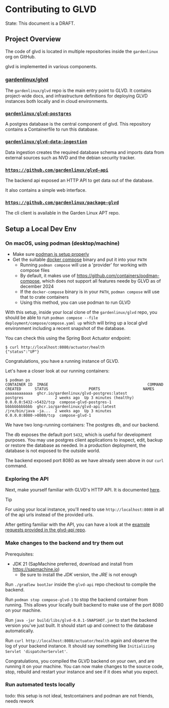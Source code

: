 # Contributing to GLVD

State:
This document is a DRAFT.

## Project Overview

The code of glvd is located in multiple repositories inside the `gardenlinux` org on GitHub.

glvd is implemented in various components.

### [gardenlinux/glvd](https://github.com/gardenlinux/glvd)

The `gardenlinux/glvd` repo is the main entry point to GLVD.
It contains project-wide docs, and infrastructure definitions for deploying GLVD instances both locally and in cloud environments.

### [`gardenlinux/glvd-postgres`](https://github.com/gardenlinux/glvd-postgres)

A postgres database is the central component of glvd.
This repository contains a Containerfile to run this database.

### [`gardenlinux/glvd-data-ingestion`](https://github.com/gardenlinux/glvd-data-ingestion)

Data ingestion creates the required database schema and imports data from external sources such as NVD and the debian security tracker.

### [`https://github.com/gardenlinux/glvd-api`](https://github.com/gardenlinux/glvd-api)

The backend api exposed an HTTP API to get data out of the database.

It also contains a simple web interface.

### [`https://github.com/gardenlinux/package-glvd`](https://github.com/gardenlinux/package-glvd)

The cli client is available in the Garden Linux APT repo.

## Setup a Local Dev Env

### On macOS, using podman (desktop/machine)

- Make sure [podman is setup properly](https://podman.io/docs/installation)
- Get the suitable [docker compose](https://github.com/docker/compose) binary and put it into your `PATH`
  - Running `podman compose` will use a 'provider' for working with compose files
  - By default, it makes use of https://github.com/containers/podman-compose, which does not support all features neede by GLVD as of december 2024
  - If the `docker-compose` binary is in your `PATH`, `podman compose` will use that to crate containers
  - Using this method, you can use podman to run GLVD

With this setup, inside your local clone of the `gardenlinux/glvd` repo, you should be able to run `podman compose --file deployment/compose/compose.yaml up` which will bring up a local glvd environment including a recent snapshot of the database.

You can check this using the Spring Boot Actuator endpoint:

```
$ curl http://localhost:8080/actuator/health
{"status":"UP"}
```

Congratulations, you have a running instance of GLVD.

Let's have a closer look at our running containers:

```
$ podman ps
CONTAINER ID  IMAGE                                            COMMAND               CREATED      STATUS                  PORTS                   NAMES
aaaaaaaaaaaa  ghcr.io/gardenlinux/glvd-postgres:latest         postgres              2 weeks ago  Up 3 minutes (healthy)  0.0.0.0:5432->5432/tcp  compose-glvd-postgres-1
bbbbbbbbbbbb  ghcr.io/gardenlinux/glvd-api:latest              /jre/bin/java -ja...  2 weeks ago  Up 3 minutes            0.0.0.0:8080->8080/tcp  compose-glvd-1
```

We have two long-running containers:
The postgres db, and our backend.

The db exposes the default port `5432`, which is useful for development purposes.
You may use postgres client applications to inspect, edit, backup or restore the database as needed.
In a production deployment, the database is not exposed to the outside world.

The backend exposed port 8080 as we have already seen above in our `curl` command.

### Exploring the API

Next, make yourself familiar with GLVD's HTTP API.
It is documented [here](https://gardenlinux.github.io/glvd-api/).

> [!TIP]
> For using your local instance, you'll need to use `http://localhost:8080` in all of the api urls instead of the provided urls.

After getting familiar with the API, you can have a look at the [example requests provided in the glvd-api repo](https://github.com/gardenlinux/glvd-api/tree/main/api-examples).

### Make changes to the backend and try them out

Prerequisites:
- JDK 21 (SapMachine preferred, download and install from https://sapmachine.io)
  - Be sure to install the *JDK* version, the *JRE* is not enough

Run `./gradlew bootJar` inside the `glvd-api` repo checkout to compile the backend.

Run `podman stop compose-glvd-1` to stop the backend container from running.
This allows your locally built backend to make use of the port 8080 on your machine.

Run `java -jar build/libs/glvd-0.0.1-SNAPSHOT.jar` to start the backend version you've just built.
It should start up and connect to the database automatically.

Run `curl http://localhost:8080/actuator/health` again and observe the log of your backend instance.
It should say something like `Initializing Servlet 'dispatcherServlet'`.

Congratulations, you compiled the GLVD backend on your own, and are running it on your machine.
You can now make changes to the source code, stop, rebuild and restart your instance and see if it does what you expect.

### Run automated tests locally

todo: this setup is not ideal, testcontainers and podman are not friends, needs rework

